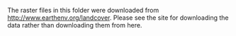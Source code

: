 The raster files in this folder were downloaded from http://www.earthenv.org/landcover. Please see the site for downloading the data rather than downloading them from here.
